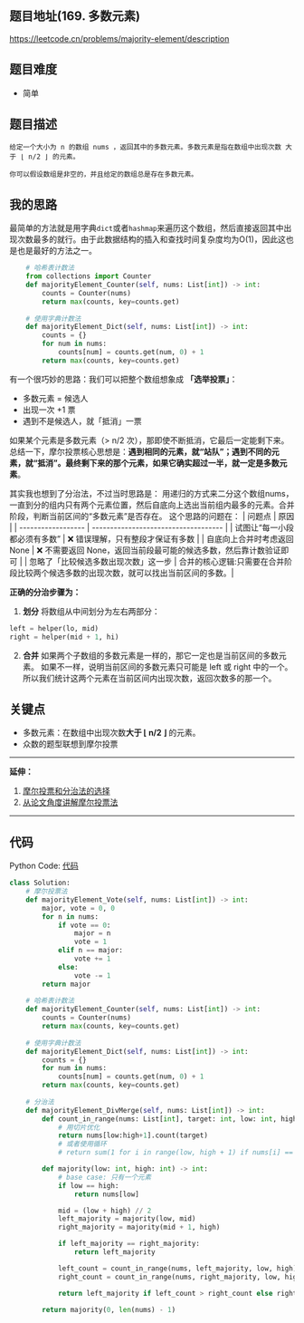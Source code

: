 ## 题目地址(169. 多数元素)

https://leetcode.cn/problems/majority-element/description

## 题目难度
- 简单

## 题目描述

```
给定一个大小为 n 的数组 nums ，返回其中的多数元素。多数元素是指在数组中出现次数 大于 ⌊ n/2 ⌋ 的元素。

你可以假设数组是非空的，并且给定的数组总是存在多数元素。
```

## 我的思路
最简单的方法就是用字典`dict`或者`hashmap`来遍历这个数组，然后直接返回其中出现次数最多的就行。由于此数据结构的插入和查找时间复杂度均为O(1)，因此这也是也是最好的方法之一。
```py
    # 哈希表计数法
    from collections import Counter
    def majorityElement_Counter(self, nums: List[int]) -> int:
        counts = Counter(nums)
        return max(counts, key=counts.get)
    
    # 使用字典计数法
    def majorityElement_Dict(self, nums: List[int]) -> int:
        counts = {}
        for num in nums:
            counts[num] = counts.get(num, 0) + 1
        return max(counts, key=counts.get)
```
有一个很巧妙的思路：我们可以把整个数组想象成 **「选举投票」**：
 - 多数元素 = 候选人
 - 出现一次 +1 票
 - 遇到不是候选人，就「抵消」一票

如果某个元素是多数元素（> n/2 次），那即使不断抵消，它最后一定能剩下来。
总结一下，摩尔投票核心思想是：**遇到相同的元素，就“站队”；遇到不同的元素，就“抵消”。最终剩下来的那个元素，如果它确实超过一半，就一定是多数元素**。

其实我也想到了分治法，不过当时思路是：
用递归的方式来二分这个数组nums，一直到分的组内只有两个元素位置，然后自底向上选出当前组内最多的元素。合并阶段，判断当前区间的“多数元素”是否存在。
这个思路的问题在：
| 问题点                | 原因                                   |
| ------------------ | ------------------------------------ |
| 试图让“每一小段都必须有多数”   | ❌ 错误理解，只有整段才保证有多数                    |
| 自底向上合并时考虑返回 None   | ❌ 不需要返回 None，返回当前段最可能的候选多数，然后靠计数验证即可 |
| 忽略了「比较候选多数出现次数」这一步 | 合并的核心逻辑:只需要在合并阶段比较两个候选多数的出现次数，就可以找出当前区间的多数。|

**正确的分治步骤为：**
1. **划分**
将数组从中间划分为左右两部分：
```py
left = helper(lo, mid)
right = helper(mid + 1, hi)
```
2. **合并**
如果两个子数组的多数元素是一样的，那它一定也是当前区间的多数元素。
如果不一样，说明当前区间的多数元素只可能是 left 或 right 中的一个。
所以我们统计这两个元素在当前区间内出现次数，返回次数多的那一个。

## 关键点
- 多数元素：在数组中出现次数**大于 ⌊ n/2 ⌋** 的元素。
- 众数的题型联想到摩尔投票
---
**延伸：**
 1. [摩尔投票和分治法的选择](../../Thinkings/摩尔投票vs分治法.md)
 2. [从论文角度讲解摩尔投票法](https://leetcode.cn/problems/majority-element-ii/solutions/83840/cong-lun-wen-jiao-du-jiang-jie-mo-er-tou-piao-fa-b/)
---
## 代码

Python Code:
[代码](./python_implement/solution.py)
```py
class Solution:
    # 摩尔投票法
    def majorityElement_Vote(self, nums: List[int]) -> int:
        major, vote = 0, 0
        for n in nums:
            if vote == 0:
                major = n
                vote = 1
            elif n == major:
                vote += 1
            else:
                vote -= 1
        return major
    
    # 哈希表计数法
    def majorityElement_Counter(self, nums: List[int]) -> int:
        counts = Counter(nums)
        return max(counts, key=counts.get)
    
    # 使用字典计数法
    def majorityElement_Dict(self, nums: List[int]) -> int:
        counts = {}
        for num in nums:
            counts[num] = counts.get(num, 0) + 1
        return max(counts, key=counts.get)
        
    # 分治法
    def majorityElement_DivMerge(self, nums: List[int]) -> int:
        def count_in_range(nums: List[int], target: int, low: int, high: int) -> int:
            # 用切片优化
            return nums[low:high+1].count(target)
            # 或者使用循环
            # return sum(1 for i in range(low, high + 1) if nums[i] == target)

        def majority(low: int, high: int) -> int:
            # base case: 只有一个元素
            if low == high:
                return nums[low]

            mid = (low + high) // 2
            left_majority = majority(low, mid)
            right_majority = majority(mid + 1, high)

            if left_majority == right_majority:
                return left_majority

            left_count = count_in_range(nums, left_majority, low, high)
            right_count = count_in_range(nums, right_majority, low, high)

            return left_majority if left_count > right_count else right_majority

        return majority(0, len(nums) - 1)
```